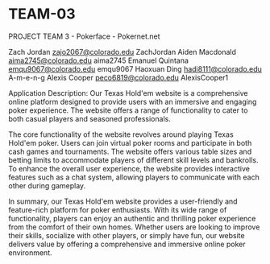 # TEAM-03

PROJECT TEAM 3 - Pokerface - Pokernet.net

Zach Jordan	zajo2067@colorado.edu	ZachJordan
Aiden Macdonald	aima2745@colorado.edu	aima2745
Emanuel Quintana	emqu9067@colorado.edu	emqu9067
Haoxuan Ding	hadi8111@colorado.edu	A-m-e-n-g
Alexis Cooper	peco6819@colorado.edu	AlexisCooper1

Application Description:
Our Texas Hold'em website is a comprehensive online platform designed to provide users with an immersive and engaging poker experience. The website offers a range of functionality to cater to both casual players and seasoned professionals.

The core functionality of the website revolves around playing Texas Hold'em poker. Users can join virtual poker rooms and participate in both cash games and tournaments. The website offers various table sizes and betting limits to accommodate players of different skill levels and bankrolls. To enhance the overall user experience, the website provides interactive features such as a chat system, allowing players to communicate with each other during gameplay.

In summary, our Texas Hold'em website provides a user-friendly and feature-rich platform for poker enthusiasts. With its wide range of functionality, players can enjoy an authentic and thrilling poker experience from the comfort of their own homes. Whether users are looking to improve their skills, socialize with other players, or simply have fun, our website delivers value by offering a comprehensive and immersive online poker environment.
